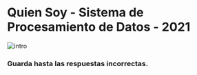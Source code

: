 # Quien Soy - Sistema de Procesamiento de Datos - 2021
![intro](https://user-images.githubusercontent.com/72120446/142796189-bf2c32df-36d5-4c4e-8a37-4ffcf3330e46.jpg)
### Guarda hasta las respuestas incorrectas.

